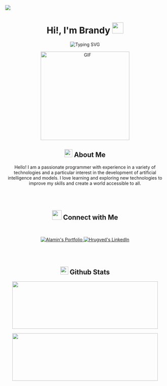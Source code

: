 ![](https://komarev.com/ghpvc/?username=brandyllp&style=flat&color=blue)

<h1 align="center">Hi!,  I'm Brandy <img src=
"https://media0.giphy.com/media/v1.Y2lkPTc5MGI3NjExb2RlaW9uNzZ5MmowMjZlbjZiaXlqM3JldHg0cmd1NW02bnc5MWpoYiZlcD12MV9pbnRlcm5hbF9naWZfYnlfaWQmY3Q9Zw/PbMEeRjpwoLhZsojT9/giphy.gif" width="35"></h1>

<div align="center" style="border: px solid #000000;>

[![Typing SVG](https://readme-typing-svg.herokuapp.com?font=Fira+Code&pause=1000&random=false&width=435&lines=Semi-Senior+Fullstack+Developer;Junior+Data+Analyst;Jazz+session+musician;Defender+of+the+force)](https://git.io/typing-svg)
<p align="center" >
 <img  height="280rem" alt="GIF" src="https://media0.giphy.com/media/v1.Y2lkPTc5MGI3NjExazg5dmpiM2Qzc2YzMnp5azI1OXc1Nm5vcDF3OXp4cDc0dTAwNzV3MiZlcD12MV9pbnRlcm5hbF9naWZfYnlfaWQmY3Q9Zw/GnNtz3c1Ni8Ba/giphy.gif" />
 </p>

## <img src="https://c.tenor.com/NCRHhqkXrJYAAAAi/programmers-go-internet.gif" width="25">  <b>About Me</b>
Hello! I am a passionate programmer with experience in a variety of technologies and a particular interest in the development of artificial intelligence and models. I love learning and exploring new technologies to improve my skills and create a world accessible to all.

<br>

  





<br>

## <img src="https://media.giphy.com/media/LnQjpWaON8nhr21vNW/giphy.gif" width='30'> <b>Connect with Me</b>

 
 
<br>

<p align="center"><!-----Social Accounts------>

<p align="center">
 <a href="">
 <img border="0" alt="Alamin's Portfolio" src="https://img.icons8.com/external-itim2101-lineal-color-itim2101/40/000000/external-resume-business-recruitment-itim2101-lineal-color-itim2101.png">
 </a>

 <a href="https://www.linkedin.com/in/brandylopezp/">
 
 <img border="0" alt="Hrugved's LinkedIn" src="https://img.icons8.com/doodle/40/000000/linkedin--v2.png"/>
 </a>

</p>

<br>




<br> 

## <img src="https://media.giphy.com/media/iY8CRBdQXODJSCERIr/giphy.gif" width="25"> <b>Github Stats</b>


<p align="center"><img width="460" height="150" src="https://github-readme-stats.vercel.app/api/top-langs?username=brandyllp&show_icons=true&locale=en&layout=compact&theme=tokyonight"/460/300"></p>

<p align="center"><img width="460" height="150" src="https://github-readme-streak-stats.herokuapp.com/?user=brandyllp&theme=tokyonight&&fire=FF801F&currStreakNum=FFBE69&currStreakLabel=FFBE69"/460/300"></p>

